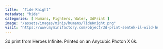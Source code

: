 ```yaml
---
title:  "Tide Knight"
metadate: "hide"
categories: [ Humans, Fighters, Water, 3dPrint ]
image: "/assets/images/minis/humans/TideKnight.png"
visit: "https://www.myminifactory.com/object/3d-print-sentek-il-wild-hunt-rider-142179"
---
```

3d print from Heroes Infinite.
Printed on an Anycubic Photon X 6k.